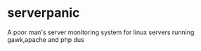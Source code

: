 # serverpanic
A poor man's server monitoring system for linux servers running gawk,apache and php
dus

